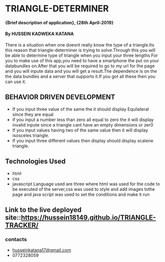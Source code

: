 # TRIANGLE-DETERMINER
#### {Brief description of application}, {28th April-2019}
#### By **HUSSEIN KADWEKA KATANA**
There is a situation when one doesnt really know the type of a triangle.Its this reason that triangle-determiner is trying to solve.Through this you will be able to determine type of triangle when you input your three lengths
For you to make use of this app,you need to have a smartphone the put on your databundles on.After that you will be required to go to my url for the page and you will inpute data and you will get a result.The dependence is on the the data bundles and a server that supports it.If you got all these then you can use it.

## BEHAVIOR DRIVEN DEVELOPMENT
+ If you input three value  of the same the it should display Equilateral since they are equal
+ if you input a number less than zero all equal to zero the it will display invalid inpute since a triangle cant have an empty dimensions or zer0
+ If you input values having two of the same value then it will display isosceles triangle.
+ If you input three different values then display should display scalene triangle.
## Technologies Used
+ html
+ css
+ javascript
Language used are three where html was used for the code to be executed of the server,css was used to style and add images tothe page and java script was used to set the conditions and make it run

## Link to the live deployed site::https://hussein18149.github.io/TRIANGLE-TRACKER/
### contacts
+ husseinkatana17@gmail.com
+ 0772328059

